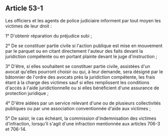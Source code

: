 Article 53-1
----
Les officiers et les agents de police judiciaire informent par tout moyen les
victimes de leur droit :

1° D'obtenir réparation du préjudice subi ;

2° De se constituer partie civile si l'action publique est mise en mouvement par
le parquet ou en citant directement l'auteur des faits devant la juridiction
compétente ou en portant plainte devant le juge d'instruction ;

3° D'être, si elles souhaitent se constituer partie civile, assistées d'un
avocat qu'elles pourront choisir ou qui, à leur demande, sera désigné par le
bâtonnier de l'ordre des avocats près la juridiction compétente, les frais étant
à la charge des victimes sauf si elles remplissent les conditions d'accès à
l'aide juridictionnelle ou si elles bénéficient d'une assurance de protection
juridique ;

4° D'être aidées par un service relevant d'une ou de plusieurs collectivités
publiques ou par une association conventionnée d'aide aux victimes ;

5° De saisir, le cas échéant, la commission d'indemnisation des victimes
d'infraction, lorsqu'il s'agit d'une infraction mentionnée aux articles 706-3 et
706-14.
